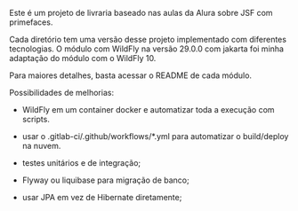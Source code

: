 Este é um projeto de livraria baseado nas aulas da Alura sobre JSF com primefaces.

Cada diretório tem uma versão desse projeto implementado com diferentes tecnologias. O módulo com WildFly na versão 29.0.0 com jakarta foi minha adaptação do módulo com o WildFly 10.

Para maiores detalhes, basta acessar o README de cada módulo.

Possibilidades de melhorias: 

- WildFly em um container docker e automatizar toda a execução com scripts.

- usar o .gitlab-ci/.github/workflows/*.yml para automatizar o build/deploy na nuvem.

- testes unitários e de integração;

- Flyway ou liquibase para migração de banco;

- usar JPA em vez de Hibernate diretamente;
